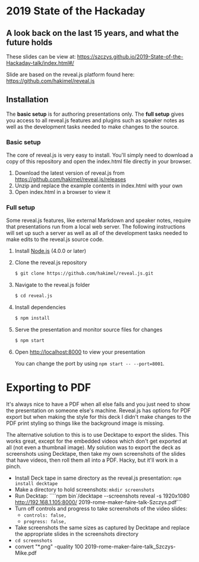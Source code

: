 # 2019 State of the Hackaday
## A look back on the last 15 years, and what the future holds

These slides can be view at:
https://szczys.github.io/2019-State-of-the-Hackaday-talk/index.html#/

Slide are based on the reveal.js platform found here:
https://github.com/hakimel/reveal.js

## Installation

The **basic setup** is for authoring presentations only. The **full setup** gives you access to all reveal.js features and plugins such as speaker notes as well as the development tasks needed to make changes to the source.

### Basic setup

The core of reveal.js is very easy to install. You'll simply need to download a copy of this repository and open the index.html file directly in your browser.

1. Download the latest version of reveal.js from <https://github.com/hakimel/reveal.js/releases>
2. Unzip and replace the example contents in index.html with your own
3. Open index.html in a browser to view it

### Full setup

Some reveal.js features, like external Markdown and speaker notes, require that presentations run from a local web server. The following instructions will set up such a server as well as all of the development tasks needed to make edits to the reveal.js source code.

1. Install [Node.js](http://nodejs.org/) (4.0.0 or later)

1. Clone the reveal.js repository
   ```sh
   $ git clone https://github.com/hakimel/reveal.js.git
   ```

1. Navigate to the reveal.js folder
   ```sh
   $ cd reveal.js
   ```

1. Install dependencies
   ```sh
   $ npm install
   ```

1. Serve the presentation and monitor source files for changes
   ```sh
   $ npm start
   ```

1. Open <http://localhost:8000> to view your presentation

   You can change the port by using `npm start -- --port=8001`.

# Exporting to PDF

It's always nice to have a PDF when all else fails and you just need to show the presentation on someone else's machine. Reveal.js has options for PDF export but when making the style for this deck I didn't make changes to the PDF print styling so things like the background image is missing.

The alternative solution to this is to use Decktape to export the slides. This works great, except for the embedded videos which don't get exported at all (not even a thumbnail image). My solution was to export the deck as screenshots using Decktape, then take my own screenshots of the slides that have videos, then roll them all into a PDF. Hacky, but it'll work in a pinch.

* Install Deck tape in same directory as the reveal.js presentation: `npm install decktape`
* Make a directory to hold screenshots: `mkdir screenshots`
* Run Decktap: ````npm bin`/decktape --screenshots reveal -s 1920x1080 http://192.168.1.105:8000/ 2019-rome-maker-faire-talk-Szczys.pdf```
* Turn off controls and progress to take screenshots of the video slides:
  * `controls: false,`
  * `progress: false,`
* Take screenshots the same sizes as captured by Decktape and replace the appropriate slides in the screenshots directory
* `cd screenshots`
* convert "*.png" -quality 100 2019-rome-maker-faire-talk_Szczys-Mike.pdf
